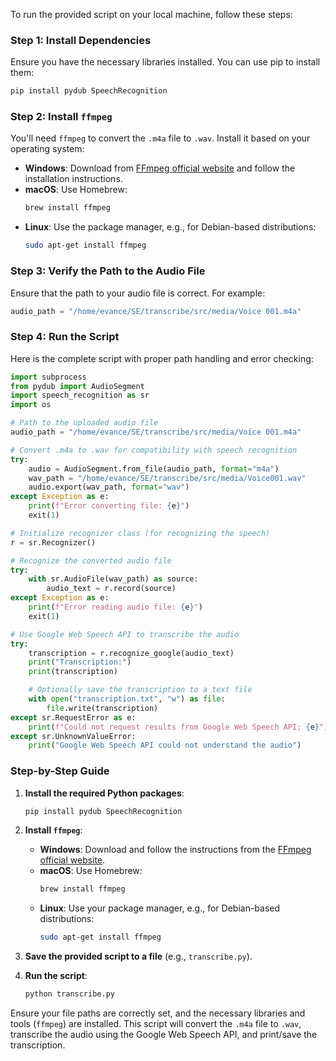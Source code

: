 To run the provided script on your local machine, follow these steps:

### Step 1: Install Dependencies
Ensure you have the necessary libraries installed. You can use pip to install them:

```sh
pip install pydub SpeechRecognition
```

### Step 2: Install `ffmpeg`
You'll need `ffmpeg` to convert the `.m4a` file to `.wav`. Install it based on your operating system:

- **Windows**: Download from [FFmpeg official website](https://ffmpeg.org/download.html) and follow the installation instructions.
- **macOS**: Use Homebrew:
    ```sh
    brew install ffmpeg
    ```
- **Linux**: Use the package manager, e.g., for Debian-based distributions:
    ```sh
    sudo apt-get install ffmpeg
    ```

### Step 3: Verify the Path to the Audio File
Ensure that the path to your audio file is correct. For example:
```python
audio_path = "/home/evance/SE/transcribe/src/media/Voice 001.m4a"
```

### Step 4: Run the Script
Here is the complete script with proper path handling and error checking:

```python
import subprocess
from pydub import AudioSegment
import speech_recognition as sr
import os

# Path to the uploaded audio file
audio_path = "/home/evance/SE/transcribe/src/media/Voice 001.m4a"

# Convert .m4a to .wav for compatibility with speech recognition
try:
    audio = AudioSegment.from_file(audio_path, format="m4a")
    wav_path = "/home/evance/SE/transcribe/src/media/Voice001.wav"
    audio.export(wav_path, format="wav")
except Exception as e:
    print(f"Error converting file: {e}")
    exit(1)

# Initialize recognizer class (for recognizing the speech)
r = sr.Recognizer()

# Recognize the converted audio file
try:
    with sr.AudioFile(wav_path) as source:
        audio_text = r.record(source)
except Exception as e:
    print(f"Error reading audio file: {e}")
    exit(1)

# Use Google Web Speech API to transcribe the audio
try:
    transcription = r.recognize_google(audio_text)
    print("Transcription:")
    print(transcription)

    # Optionally save the transcription to a text file
    with open("transcription.txt", "w") as file:
        file.write(transcription)
except sr.RequestError as e:
    print(f"Could not request results from Google Web Speech API; {e}")
except sr.UnknownValueError:
    print("Google Web Speech API could not understand the audio")
```

### Step-by-Step Guide

1. **Install the required Python packages**:
    ```sh
    pip install pydub SpeechRecognition
    ```

2. **Install `ffmpeg`**:
    - **Windows**: Download and follow the instructions from the [FFmpeg official website](https://ffmpeg.org/download.html).
    - **macOS**: Use Homebrew:
        ```sh
        brew install ffmpeg
        ```
    - **Linux**: Use your package manager, e.g., for Debian-based distributions:
        ```sh
        sudo apt-get install ffmpeg
        ```

3. **Save the provided script to a file** (e.g., `transcribe.py`).

4. **Run the script**:
    ```sh
    python transcribe.py
    ```

Ensure your file paths are correctly set, and the necessary libraries and tools (`ffmpeg`) are installed. This script will convert the `.m4a` file to `.wav`, transcribe the audio using the Google Web Speech API, and print/save the transcription.
